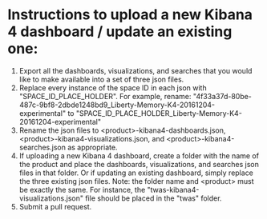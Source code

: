 # Instructions to upload a new Kibana 4 dashboard / update an existing one:
1. Export all the dashboards, visualizations, and searches that you would like to make available into a set of three json files.
2. Replace every instance of the space ID in each json with "SPACE_ID_PLACE_HOLDER". For example, rename: "4f33a37d-80be-487c-9bf8-2dbde1248bd9_Liberty-Memory-K4-20161204-experimental" to "SPACE_ID_PLACE_HOLDER_Liberty-Memory-K4-20161204-experimental"
3. Rename the json files to \<product\>-kibana4-dashboards.json, \<product\>-kibana4-visualizations.json, and \<product\>-kibana4-searches.json as appropriate.
4. If uploading a new Kibana 4 dashboard, create a folder with the name of the product and place the dashboards, visualizations, and searches json files in that folder. Or if updating an existing dashboard, simply replace the three existing json files. Note: the folder name and \<product\> must be exactly the same. For instance, the "twas-kibana4-visualizations.json" file should be placed in the "twas" folder.
5. Submit a pull request.

